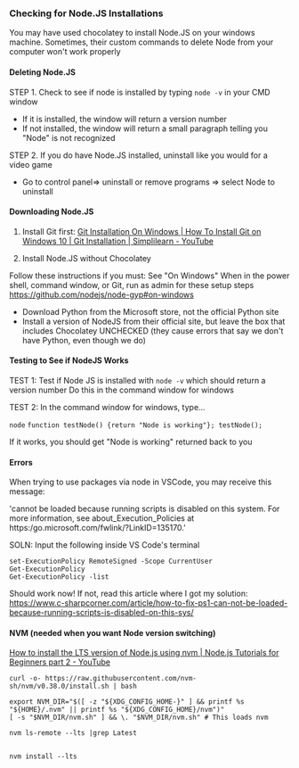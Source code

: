 ### Checking for Node.JS Installations

You may have used chocolatey to install Node.JS on your windows machine. 
Sometimes, their custom commands to delete Node from your computer won't work properly

#### Deleting Node.JS

STEP 1. Check to see if node is installed by typing `node -v` in your CMD window

- If it is installed, the window will return a version number
- If not installed, the window will return a small paragraph telling you "Node" is not recognized

STEP 2. If you do have Node.JS installed, uninstall like you would for a video game

- Go to control panel=> uninstall or remove programs => select Node to uninstall

#### Downloading Node.JS

1. Install Git first: [Git Installation On Windows | How To Install Git on Windows 10 | Git Installation | Simplilearn - YouTube](https://www.youtube.com/watch?v=2j7fD92g-gE)

2. Install Node.JS without Chocolatey

Follow these instructions if you must: See "On Windows"
When in the power shell, command window, or Git, run as admin for these setup steps
https://github.com/nodejs/node-gyp#on-windows

- Download Python from the Microsoft store, not the official Python site
- Install a version of NodeJS from their official site, but leave the box that includes Chocolatey UNCHECKED (they cause errors that say we don't have Python, even though we do)

#### Testing to See if NodeJS Works

TEST 1: Test if Node JS is installed with `node -v` which should return a version number
Do this in the command window for windows

TEST 2: In the command window for windows, type...

`node`
`function testNode() {return "Node is working"}; testNode();`

If it works, you should get "Node is working" returned back to you

#### Errors

When trying to use packages via node in VSCode, you may receive this message: 

'cannot be loaded because running scripts is disabled on this system. For more information, see about_Execution_Policies at  https:/go.microsoft.com/fwlink/?LinkID=135170.'

SOLN: Input the following inside VS Code's terminal

```
set-ExecutionPolicy RemoteSigned -Scope CurrentUser
Get-ExecutionPolicy
Get-ExecutionPolicy -list 
```

Should work now! If not, read this article where I got my solution: https://www.c-sharpcorner.com/article/how-to-fix-ps1-can-not-be-loaded-because-running-scripts-is-disabled-on-this-sys/

#### NVM (needed when you want Node version switching)

[How to install the LTS version of Node.js using nvm | Node.js Tutorials for Beginners part 2 - YouTube](https://www.youtube.com/watch?v=vbhsySyFgPw&t=306s)

```
curl -o- https://raw.githubusercontent.com/nvm-sh/nvm/v0.38.0/install.sh | bash

export NVM_DIR="$([ -z "${XDG_CONFIG_HOME-}" ] && printf %s "${HOME}/.nvm" || printf %s "${XDG_CONFIG_HOME}/nvm")"
[ -s "$NVM_DIR/nvm.sh" ] && \. "$NVM_DIR/nvm.sh" # This loads nvm

nvm ls-remote --lts |grep Latest


nvm install --lts
```





```

```





